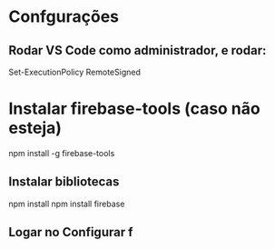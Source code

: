 # Confgurações

## Rodar VS Code como administrador, e rodar:
Set-ExecutionPolicy RemoteSigned

# Instalar firebase-tools (caso não esteja)
npm install -g firebase-tools

## Instalar bibliotecas
npm install
npm install firebase


## Logar no Configurar f